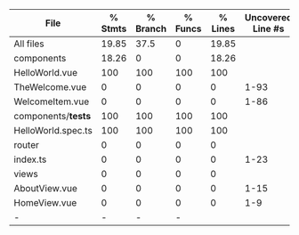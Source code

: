 | File                 | % Stmts | % Branch | % Funcs | % Lines | Uncovered Line #s |
| -------------------- | ------- | -------- | ------- | ------- | ----------------- |
| All files            | 19.85   | 37.5     | 0       | 19.85   |                   |
| components           | 18.26   | 0        | 0       | 18.26   |                   |
| HelloWorld.vue       | 100     | 100      | 100     | 100     |                   |
| TheWelcome.vue       | 0       | 0        | 0       | 0       | 1-93              |
| WelcomeItem.vue      | 0       | 0        | 0       | 0       | 1-86              |
| components/__tests__ | 100     | 100      | 100     | 100     |                   |
| HelloWorld.spec.ts   | 100     | 100      | 100     | 100     |                   |
| router               | 0       | 0        | 0       | 0       |                   |
| index.ts             | 0       | 0        | 0       | 0       | 1-23              |
| views                | 0       | 0        | 0       | 0       |                   |
| AboutView.vue        | 0       | 0        | 0       | 0       | 1-15              |
| HomeView.vue         | 0       | 0        | 0       | 0       | 1-9               |
| -                    | -       | -        | -       |

